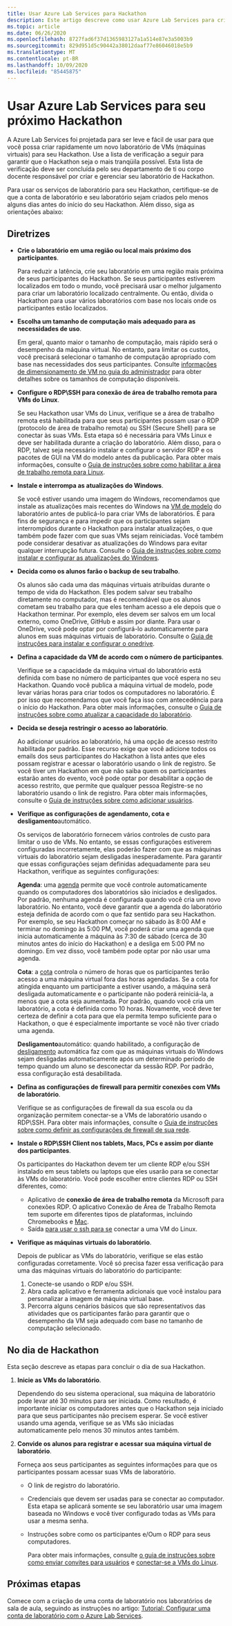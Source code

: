 ```yaml
---
title: Usar Azure Lab Services para Hackathon
description: Este artigo descreve como usar Azure Lab Services para criar laboratórios que você pode usar para executar o hackathons.
ms.topic: article
ms.date: 06/26/2020
ms.openlocfilehash: 8727fad6f37d1365983127a1a514e87e3a5003b9
ms.sourcegitcommit: 829d951d5c90442a38012daaf77e86046018e5b9
ms.translationtype: MT
ms.contentlocale: pt-BR
ms.lasthandoff: 10/09/2020
ms.locfileid: "85445875"
---
```

# <a name="use-azure-lab-services-for-your-next-hackathon"></a>Usar Azure Lab Services para seu próximo Hackathon
A Azure Lab Services foi projetada para ser leve e fácil de usar para que você possa criar rapidamente um novo laboratório de VMs (máquinas virtuais) para seu Hackathon.  Use a lista de verificação a seguir para garantir que o Hackathon seja o mais tranqüila possível. Esta lista de verificação deve ser concluída pelo seu departamento de ti ou corpo docente responsável por criar e gerenciar seu laboratório de Hackathon. 

Para usar os serviços de laboratório para seu Hackathon, certifique-se de que a conta de laboratório e seu laboratório sejam criados pelo menos alguns dias antes do início do seu Hackathon. Além disso, siga as orientações abaixo:

## <a name="guidance"></a>Diretrizes

- **Crie o laboratório em uma região ou local mais próximo dos participantes**. 

    Para reduzir a latência, crie seu laboratório em uma região mais próxima de seus participantes do Hackathon.  Se seus participantes estiverem localizados em todo o mundo, você precisará usar o melhor julgamento para criar um laboratório localizado centralmente.  Ou então, divida o Hackathon para usar vários laboratórios com base nos locais onde os participantes estão localizados.
- **Escolha um tamanho de computação mais adequado para as necessidades de uso**.

    Em geral, quanto maior o tamanho de computação, mais rápido será o desempenho da máquina virtual. No entanto, para limitar os custos, você precisará selecionar o tamanho de computação apropriado com base nas necessidades dos seus participantes. Consulte [informações de dimensionamento de VM no guia do administrador](administrator-guide.md#vm-sizing) para obter detalhes sobre os tamanhos de computação disponíveis.
- **Configure o RDP\SSH para conexão de área de trabalho remota para VMs do Linux**.

    Se seu Hackathon usar VMs do Linux, verifique se a área de trabalho remota está habilitada para que seus participantes possam usar o RDP (protocolo de área de trabalho remota) ou SSH (Secure Shell) para se conectar às suas VMs. Esta etapa só é necessária para VMs Linux e deve ser habilitada durante a criação do laboratório. Além disso, para o RDP, talvez seja necessário instalar e configurar o servidor RDP e os pacotes de GUI na VM do modelo antes da publicação.  Para obter mais informações, consulte o [Guia de instruções sobre como habilitar a área de trabalho remota para Linux](how-to-enable-remote-desktop-linux.md).

- **Instale e interrompa as atualizações do Windows**. 

    Se você estiver usando uma imagem do Windows, recomendamos que instale as atualizações mais recentes do Windows na [VM de modelo](how-to-create-manage-template.md) do laboratório antes de publicá-lo para criar VMs de laboratórios. É para fins de segurança e para impedir que os participantes sejam interrompidos durante o Hackathon para instalar atualizações, o que também pode fazer com que suas VMs sejam reiniciadas. Você também pode considerar desativar as atualizações do Windows para evitar qualquer interrupção futura. Consulte o [Guia de instruções sobre como instalar e configurar as atualizações do Windows](how-to-prepare-windows-template.md#install-and-configure-updates).
- **Decida como os alunos farão o backup de seu trabalho**. 

    Os alunos são cada uma das máquinas virtuais atribuídas durante o tempo de vida do Hackathon. Eles podem salvar seu trabalho diretamente no computador, mas é recomendável que os alunos cometam seu trabalho para que eles tenham acesso a ele depois que o Hackathon terminar. Por exemplo, eles devem ser salvos em um local externo, como OneDrive, GitHub e assim por diante. Para usar o OneDrive, você pode optar por configurá-lo automaticamente para alunos em suas máquinas virtuais de laboratório. Consulte o [Guia de instruções para instalar e configurar o onedrive](how-to-prepare-windows-template.md#install-and-configure-onedrive).
- **Defina a capacidade da VM de acordo com o número de participantes**. 

    Verifique se a capacidade da máquina virtual do laboratório está definida com base no número de participantes que você espera no seu Hackathon. Quando você publica a máquina virtual de modelo, pode levar várias horas para criar todos os computadores no laboratório. É por isso que recomendamos que você faça isso com antecedência para o início do Hackathon. Para obter mais informações, consulte o [Guia de instruções sobre como atualizar a capacidade do laboratório](how-to-set-virtual-machine-passwords.md#update-the-lab-capacity).

- **Decida se deseja restringir o acesso ao laboratório**. 

    Ao adicionar usuários ao laboratório, há uma opção de acesso restrito habilitada por padrão. Esse recurso exige que você adicione todos os emails dos seus participantes do Hackathon à lista antes que eles possam registrar e acessar o laboratório usando o link de registro. Se você tiver um Hackathon em que não saiba quem os participantes estarão antes do evento, você pode optar por desabilitar a opção de acesso restrito, que permite que qualquer pessoa Registre-se no laboratório usando o link de registro. Para obter mais informações, consulte o [Guia de instruções sobre como adicionar usuários](how-to-configure-student-usage.md#add-users-to-a-lab).

- **Verifique as configurações de agendamento, cota e desligamento**automático. 

    Os serviços de laboratório fornecem vários controles de custo para limitar o uso de VMs. No entanto, se essas configurações estiverem configuradas incorretamente, elas poderão fazer com que as máquinas virtuais do laboratório sejam desligadas inesperadamente. Para garantir que essas configurações sejam definidas adequadamente para seu Hackathon, verifique as seguintes configurações:

    **Agenda**: uma [agenda](how-to-create-schedules.md) permite que você controle automaticamente quando os computadores dos laboratórios são iniciados e desligados. Por padrão, nenhuma agenda é configurada quando você cria um novo laboratório. No entanto, você deve garantir que a agenda do laboratório esteja definida de acordo com o que faz sentido para seu Hackathon.  Por exemplo, se seu Hackathon começar no sábado às 8:00 AM e terminar no domingo às 5:00 PM, você poderá criar uma agenda que inicia automaticamente a máquina às 7:30 de sábado (cerca de 30 minutos antes do início do Hackathon) e a desliga em 5:00 PM no domingo. Em vez disso, você também pode optar por não usar uma agenda.

    **Cota**: a [cota](how-to-configure-student-usage.md#set-quotas-for-users) controla o número de horas que os participantes terão acesso a uma máquina virtual fora das horas agendadas. Se a cota for atingida enquanto um participante a estiver usando, a máquina será desligada automaticamente e o participante não poderá reiniciá-la, a menos que a cota seja aumentada. Por padrão, quando você cria um laboratório, a cota é definida como 10 horas. Novamente, você deve ter certeza de definir a cota para que ela permita tempo suficiente para o Hackathon, o que é especialmente importante se você não tiver criado uma agenda.

    **Desligamento**automático: quando habilitado, a configuração de [desligamento](how-to-enable-shutdown-disconnect.md) automática faz com que as máquinas virtuais do Windows sejam desligadas automaticamente após um determinado período de tempo quando um aluno se desconectar da sessão RDP. Por padrão, essa configuração está desabilitada.

- **Defina as configurações de firewall para permitir conexões com VMs de laboratório**. 

    Verifique se as configurações de firewall da sua escola ou da organização permitem conectar-se a VMs de laboratório usando o RDP\SSH. Para obter mais informações, consulte o [Guia de instruções sobre como definir as configurações de firewall de sua rede](how-to-configure-firewall-settings.md).

- **Instale o RDP\SSH Client nos tablets, Macs, PCs e assim por diante dos participantes**.

    Os participantes do Hackathon devem ter um cliente RDP e/ou SSH instalado em seus tablets ou laptops que eles usarão para se conectar às VMs do laboratório. Você pode escolher entre clientes RDP ou SSH diferentes, como:

    - Aplicativo de **conexão de área de trabalho remota** da Microsoft para conexões RDP. O aplicativo Conexão de Área de Trabalho Remota tem suporte em diferentes tipos de plataformas, incluindo Chromebooks e [Mac](https://techcommunity.microsoft.com/t5/azure-lab-services/connecting-to-azure-lab-services-environments-on-your-macos/ba-p/1290162).
    - Saída [para usar o ssh para se](https://techcommunity.microsoft.com/t5/azure-lab-services/connecting-to-azure-lab-services-environments-on-your-macos/ba-p/1290162) conectar a uma VM do Linux.
- **Verifique as máquinas virtuais do laboratório**. 

    Depois de publicar as VMs do laboratório, verifique se elas estão configuradas corretamente. Você só precisa fazer essa verificação para uma das máquinas virtuais do laboratório do participante:

    1. Conecte-se usando o RDP e/ou SSH.
    2. Abra cada aplicativo e ferramenta adicionais que você instalou para personalizar a imagem de máquina virtual base.
    3. Percorra alguns cenários básicos que são representativos das atividades que os participantes farão para garantir que o desempenho da VM seja adequado com base no tamanho de computação selecionado.

## <a name="on-the-day-of-hackathon"></a>No dia de Hackathon
Esta seção descreve as etapas para concluir o dia de sua Hackathon.

1. **Inicie as VMs do laboratório**.

    Dependendo do seu sistema operacional, sua máquina de laboratório pode levar até 30 minutos para ser iniciada. Como resultado, é importante iniciar os computadores antes que o Hackathon seja iniciado para que seus participantes não precisem esperar. Se você estiver usando uma agenda, verifique se as VMs são iniciadas automaticamente pelo menos 30 minutos antes também.
2. **Convide os alunos para registrar e acessar sua máquina virtual de laboratório**. 

    Forneça aos seus participantes as seguintes informações para que os participantes possam acessar suas VMs de laboratório. 

    - O link de registro do laboratório. 
    - Credenciais que devem ser usadas para se conectar ao computador. Esta etapa se aplicará somente se seu laboratório usar uma imagem baseada no Windows e você tiver configurado todas as VMs para usar a mesma senha.
    - Instruções sobre como os participantes e/Oum o RDP para seus computadores.

        Para obter mais informações, consulte [o guia de instruções sobre como enviar convites para usuários](how-to-configure-student-usage.md?branch=master#send-invitations-to-users) e [conectar-se a VMs do Linux](how-to-use-remote-desktop-linux-student.md?branch=master). 

## <a name="next-steps"></a>Próximas etapas
Comece com a criação de uma conta de laboratório nos laboratórios de sala de aula, seguindo as instruções no artigo: [Tutorial: Configurar uma conta de laboratório com o Azure Lab Services](tutorial-setup-lab-account.md).